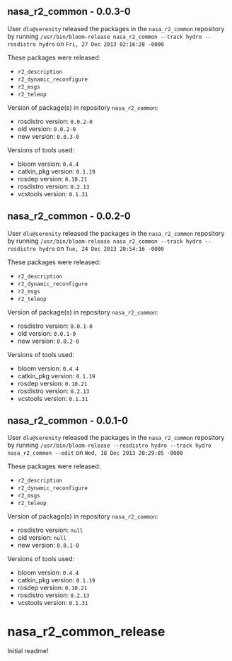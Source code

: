 ## nasa_r2_common - 0.0.3-0

User `dlu@serenity` released the packages in the `nasa_r2_common` repository by running `/usr/bin/bloom-release nasa_r2_common --track hydro --rosdistro hydro` on `Fri, 27 Dec 2013 02:16:28 -0000`

These packages were released:
- `r2_description`
- `r2_dynamic_reconfigure`
- `r2_msgs`
- `r2_teleop`

Version of package(s) in repository `nasa_r2_common`:
- rosdistro version: `0.0.2-0`
- old version: `0.0.2-0`
- new version: `0.0.3-0`

Versions of tools used:
- bloom version: `0.4.4`
- catkin_pkg version: `0.1.19`
- rosdep version: `0.10.21`
- rosdistro version: `0.2.13`
- vcstools version: `0.1.31`


## nasa_r2_common - 0.0.2-0

User `dlu@serenity` released the packages in the `nasa_r2_common` repository by running `/usr/bin/bloom-release nasa_r2_common --track hydro --rosdistro hydro` on `Tue, 24 Dec 2013 20:54:16 -0000`

These packages were released:
- `r2_description`
- `r2_dynamic_reconfigure`
- `r2_msgs`
- `r2_teleop`

Version of package(s) in repository `nasa_r2_common`:
- rosdistro version: `0.0.1-0`
- old version: `0.0.1-0`
- new version: `0.0.2-0`

Versions of tools used:
- bloom version: `0.4.4`
- catkin_pkg version: `0.1.19`
- rosdep version: `0.10.21`
- rosdistro version: `0.2.13`
- vcstools version: `0.1.31`


## nasa_r2_common - 0.0.1-0

User `dlu@serenity` released the packages in the `nasa_r2_common` repository by running `/usr/bin/bloom-release --rosdistro hydro --track hydro nasa_r2_common --edit` on `Wed, 18 Dec 2013 20:29:05 -0000`

These packages were released:
- `r2_description`
- `r2_dynamic_reconfigure`
- `r2_msgs`
- `r2_teleop`

Version of package(s) in repository `nasa_r2_common`:
- rosdistro version: `null`
- old version: `null`
- new version: `0.0.1-0`

Versions of tools used:
- bloom version: `0.4.4`
- catkin_pkg version: `0.1.19`
- rosdep version: `0.10.21`
- rosdistro version: `0.2.13`
- vcstools version: `0.1.31`


nasa_r2_common_release
======================
Initial readme!
